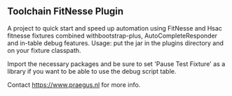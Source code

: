 ## Toolchain FitNesse Plugin

A project to quick start and speed up automation using FitNesse and Hsac fitnesse fixtures combined withbootstrap-plus, AutoCompleteResponder and in-table debug features.
Usage: put the jar in the plugins directory and on your fixture classpath.

Import the necessary packages and be sure to set 'Pause Test Fixture' as a library if you want to be able to use the debug script table.


Contact https://www.praegus.nl for more info.